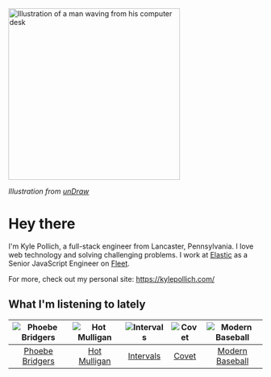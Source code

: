 <img src="https://user-images.githubusercontent.com/6766512/87306713-6f79d900-c4e6-11ea-989a-3242cbfc50c2.png" alt="Illustration of a man waving from his computer desk" height="340" />

_Illustration from [unDraw](https://undraw.co/)_

# Hey there

I'm Kyle Pollich, a full-stack engineer from Lancaster, Pennsylvania. I love web technology and solving challenging problems.
I work at [Elastic](https://www.elastic.co/) as a Senior JavaScript Engineer on [Fleet](https://www.elastic.co/guide/en/fleet/current/fleet-overview.html).

For more, check out my personal site: https://kylepollich.com/

## What I'm listening to lately

<!-- begin artists -->
  |![Phoebe Bridgers](https://i.scdn.co/image/3b6a427f0c54c0d116c433462ae1dd48474643d0)|![Hot Mulligan](https://i.scdn.co/image/ab6761610000f178ee0afe7cc83d3700ef6200b9)|![Intervals](https://i.scdn.co/image/91ae86d5e7098fc8c291daed8c90b225aab30155)|![Covet](https://i.scdn.co/image/0648b3f706778533872aed129bedbdccb1cd60ff)|![Modern Baseball](https://i.scdn.co/image/665708b4c7e55923db695306c661a667cded1cff)|
  |:---:|:---:|:---:|:---:|:---:|
  |[Phoebe Bridgers](https://open.spotify.com/artist/1r1uxoy19fzMxunt3ONAkG)|[Hot Mulligan](https://open.spotify.com/artist/1lKZzN2d4IqiEYxyECIEHI)|[Intervals](https://open.spotify.com/artist/0xpJGyjbEzkWSNfcf2tcMl)|[Covet](https://open.spotify.com/artist/46iJ1VD4HKFnqjISGqlZkV)|[Modern Baseball](https://open.spotify.com/artist/1HxXNvsraqrsgfmju1yKk8)|
<!-- end artists -->
